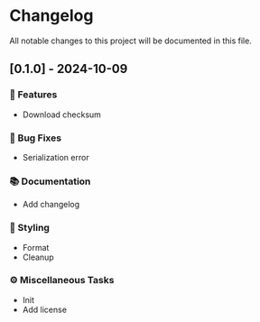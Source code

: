 # Changelog

All notable changes to this project will be documented in this file.

## [0.1.0] - 2024-10-09

### 🚀 Features

- Download checksum

### 🐛 Bug Fixes

- Serialization error

### 📚 Documentation

- Add changelog

### 🎨 Styling

- Format
- Cleanup

### ⚙️ Miscellaneous Tasks

- Init
- Add license

<!-- generated by git-cliff -->
